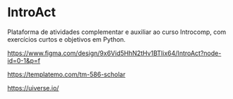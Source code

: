 # IntroAct
Plataforma de atividades complementar e auxiliar ao curso Introcomp, com exercícios curtos e objetivos em Python.

https://www.figma.com/design/9x6Vid5HhN2tHv1BTIix64/IntroAct?node-id=0-1&p=f

https://templatemo.com/tm-586-scholar

https://uiverse.io/
